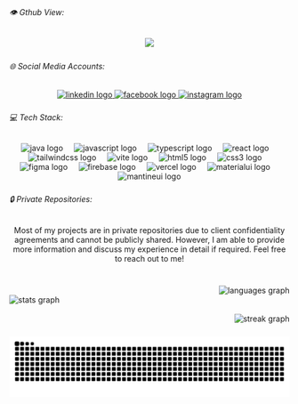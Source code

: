 <h6 align="left">👁️ Gthub View:</h6>

<div align="center">
  <img src="https://profile-counter.glitch.me/tabrilla/count.svg?"  />
</div>

###

<h6 align="left">🌐 Social Media Accounts:</h6>

<div align="center">
  <a href="https://www.linkedin.com/in/tabrilla-angeles/" target="_blank">
    <img src="https://img.shields.io/static/v1?message=LinkedIn&logo=linkedin&label=&color=0077B5&logoColor=white&labelColor=&style=for-the-badge" height="30" alt="linkedin logo"  />
  </a>
  <a href="https://www.facebook.com/angeles.tabrilla" target="_blank">
    <img src="https://img.shields.io/static/v1?message=Facebook&logo=facebook&label=&color=1877F2&logoColor=white&labelColor=&style=for-the-badge" height="30" alt="facebook logo"  />
  </a>
  <a href="https://www.instagram.com/ar.tabrilla/" target="_blank">
    <img src="https://img.shields.io/static/v1?message=Instagram&logo=instagram&label=&color=E4405F&logoColor=white&labelColor=&style=for-the-badge" height="30" alt="instagram logo"  />
  </a>
</div>

###

<h6 align="left">💻 Tech Stack:</h6>

###

<div align="center">
  <img src="https://skillicons.dev/icons?i=java" height="40" alt="java logo"  />
  <img width="12" />
  <img src="https://skillicons.dev/icons?i=js" height="40" alt="javascript logo"  />
  <img width="12" />
  <img src="https://skillicons.dev/icons?i=ts" height="40" alt="typescript logo"  />
  <img width="12" />
  <img src="https://skillicons.dev/icons?i=react" height="40" alt="react logo"  />
  <img width="12" />
  <img src="https://skillicons.dev/icons?i=tailwind" height="40" alt="tailwindcss logo"  />
  <img width="12" />
  <img src="https://skillicons.dev/icons?i=vite" height="40" alt="vite logo"  />
  <img width="12" />
  <img src="https://skillicons.dev/icons?i=html" height="40" alt="html5 logo"  />
  <img width="12" />
  <img src="https://skillicons.dev/icons?i=css" height="40" alt="css3 logo"  />
  <img width="12" />
  <img src="https://skillicons.dev/icons?i=figma" height="40" alt="figma logo"  />
  <img width="12" />
  <img src="https://skillicons.dev/icons?i=firebase" height="40" alt="firebase logo"  />
  <img width="12" />
  <img src="https://skillicons.dev/icons?i=vercel" height="40" alt="vercel logo"  />
  <img width="12" />
  <img src="https://skillicons.dev/icons?i=materialui" height="40" alt="materialui logo"  />
  <img width="12" />
  <img src="https://skillicons.dev/icons?i=mantineui" height="40" alt="mantineui logo"  />
</div>

###

<h6 align="left">🔒 Private Repositories:</h6>

###

<p align="center">Most of my projects are in private repositories due to client confidentiality agreements and cannot be publicly shared. However, I am able to provide more information and discuss my experience in detail if required. Feel free to reach out to me!</p>

###

<br clear="both">

<div align="right">
  <img src="https://github-readme-stats.vercel.app/api/top-langs?username=tabrilla&locale=en&hide_title=false&layout=compact&card_width=320&langs_count=5&theme=rose_pine&hide_border=false&order=2" height="130" alt="languages graph"  />
</div>


<div align="left">
  <img src="https://github-readme-stats.vercel.app/api?username=tabrilla&hide_title=false&hide_rank=false&show_icons=true&include_all_commits=true&count_private=true&disable_animations=false&theme=radical&locale=en&hide_border=false&order=1" height="130" alt="stats graph"  />
</div>


<br clear="both">

<div align="right">
  <img src="https://streak-stats.demolab.com?user=tabrilla&locale=en&mode=daily&theme=rose_pine&hide_border=false&border_radius=0&order=3" height="130" alt="streak graph"  />
</div>

###

<img src="https://raw.githubusercontent.com/tabrilla/tabrilla/output/snake.svg" alt="Snake animation" />

###
